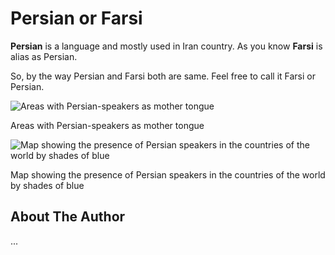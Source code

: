 # Persian or Farsi

**Persian** is a language and mostly used in Iran country. As you know **Farsi** is alias as Persian.

So, by the way Persian and Farsi both are same.
Feel free to call it Farsi or Persian.

![Areas with Persian-speakers as mother tongue](_static/images/Persian_Language_Location_Map.svg.png)

Areas with Persian-speakers as mother tongue

![Map showing the presence of Persian speakers in the countries of the world by shades of blue](_static/images/Map_of_Persian_speakers.svg.png)

Map showing the presence of Persian speakers in the countries of the world by shades of blue

## About The Author

...
